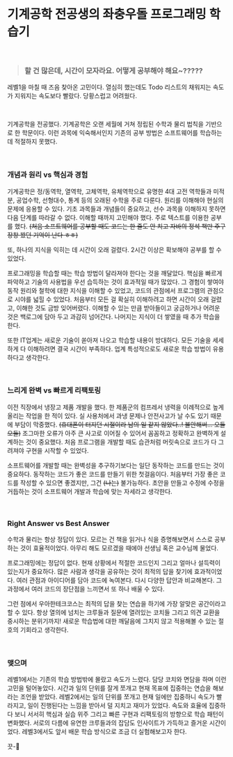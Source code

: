 # **기계공학 전공생의 좌충우돌 프로그래밍 학습기**

<br/>

> ### **할 건 많은데, 시간이 모자라요. 어떻게 공부해야 해요~?????**

레벨1을 마칠 때 즈음 찾아온 고민이다. 열심히 했는데도 Todo 리스트의 채워지는 속도가 지워지는 속도보다 빨랐다. 당황스럽고 어려웠다.

<br/>

기계공학을 전공했다. 기계공학은 오랜 세월에 거쳐 정립된 수학과 물리 법칙을 기반으로 한 학문이다. 이런 과목에 익숙해서인지 기존의 공부 방법은 소프트웨어를 학습하는데 적절하지 못했다.

<br/>

### **개념과 원리 vs 핵심과 경험**

기계공학은 정/동역학, 열역학, 고체역학, 유체역학으로 유명한 4대 고전 역학들과 미적분, 공업수학, 선형대수, 통계 등의 오래된 수학을 주로 다룬다. 원리를 이해해야 현실의 문제에 응용할 수 있다. 기초 과목들과 개념들이 중요하고, 선수 과목을 이해하지 못하면 다음 단계를 따라갈 수 없다. 이해할 때까지 고민해야 했다. 주로 텍스트를 이용한 공부를 했다. ~~(처음 소프트웨어를 공부할 때도 코드는 한 줄도 안 치고 자바의 정석 책만 주구장창 봤던 기억이 난다 ㅎㅎ)~~

또, 하나의 지식을 익히는 데 시간이 오래 걸렸다. 2시간 이상은 확보해야 공부를 할 수 있었다.

프로그래밍을 학습할 때는 학습 방법이 달라져야 한다는 것을 깨달았다. 핵심을 빠르게 파악하고 기술의 사용법을 우선 습득하는 것이 효과적일 때가 많았다. 그 경험이 쌓여야 동작 원리와 철학에 대한 지식을 이해할 수 있었고, 코드의 관점에서 프로그램의 관점으로 시야를 넓힐 수 있었다. 처음부터 모든 걸 확실히 이해하려고 하면 시간이 오래 걸렸고, 이해한 것도 금방 잊어버렸다. 이해할 수 있는 만큼 받아들이고 궁금하거나 어려운 것은 백로그에 담아 두고 과감히 넘어간다. 나머지는 지식이 더 쌓였을 때 추가 학습을 한다.

또한 IT업계는 새로운 기술이 쏟아져 나오고 학습할 내용이 방대하다. 모든 기술을 세세하게 다 이해하려면 결국 시간이 부족하다. 업계 특성적으로도 새로운 학습 방법이 유용하다고 생각한다.

<br/>

### **느리게 완벽 vs 빠르게 리팩토링**

이전 직장에서 냉장고 제품 개발을 했다. 한 제품군의 컴프레서 냉력을 이례적으로 높게 올리는 작업을 한 적이 있다. 실 사용처에서 과냉 문제나 안전사고가 날 수도 있기 때문에 부담이 막중했다. ~~(휴대폰이 터지던 시절이라 남의 일 같지 않았다..! 불안해써... 오들오들)~~ 조그마한 오류가 아주 큰 사고로 이어질 수 있어서 꼼꼼하고 정확하고 완벽하게 설계하는 것이 중요했다. 처음 프로그램을 개발할 때도 습관처럼 머릿속으로 코드가 다 그려져야 구현을 시작할 수 있었다.

소프트웨어를 개발할 때는 완벽성을 추구하기보다는 일단 동작하는 코드를 만드는 것이 중요하다. 동작하는 코드가 좋은 코드를 만들기 위한 첫걸음이다. 처음부터 가장 좋은 코드를 작성할 수 있으면 좋겠지만, 그건 ~~(나는)~~ 불가능하다. 초안을 만들고 수정에 수정을 거듭하는 것이 소프트웨어 개발과 학습에 맞는 자세라고 생각한다.

<br/>

### **Right Answer vs Best Answer**

수학과 물리는 항상 정답이 있다. 모르는 건 책을 읽거나 식을 증명해보면서 스스로 공부하는 것이 효율적이었다. 아무리 해도 모르겠을 때에야 선생님 혹은 교수님께 물었다.

프로그래밍에는 정답이 없다. 현재 상황에서 적절한 코드인지 그리고 얼마나 설득력이 있는지가 중요하다. 많은 사람과 생각을 공유하는 것이 최적의 답을 찾기에 효과적이었다. 여러 관점과 아이디어를 담아 코드에 녹여본다. 다시 다양한 답안과 비교해본다. 그 과정에서 여러 코드의 장단점을 느끼면서 또 하나 배울 수 있다.

그런 점에서 우아한테크코스는 최적의 답을 찾는 연습을 하기에 가장 알맞은 공간이라고 할 수 있다. 항상 열의에 넘치는 크루들과 질문에 열려있는 코치들 그리고 의견 교환을 중시하는 분위기까지! 새로운 학습법에 대한 깨달음에 그치지 않고 적용해볼 수 있는 절호의 기회라고 생각한다.

<br/>

### 맺으며

레벨1에서는 기존의 학습 방법밖에 몰랐고 속도가 느렸다. 담당 코치와 면담을 하며 이런 고민을 털어놓았다. 시간과 일의 단위를 잘게 쪼개고 현재 목표에 집중하는 연습을 해보라는 조언을 받았다. 레벨2에서는 일의 단위를 쪼개고 현재 일에만 집중하니 속도가 빨라지고, 일이 진행된다는 느낌을 받아서 덜 지치고 재미가 있었다. 속도와 효율에 집중하다 보니 서서히 핵심과 실습 위주 그리고 빠른 구현과 리팩토링의 방향으로 학습 패턴이 변화했다. 서로의 다름에 유연한 크루들과의 잡담도 인사이트가 가득하고 즐거운 시간이었다. 레벨3에서도 앞서 배운 학습 방식으로 조금 더 실험해보고자 한다.

끗-🥰